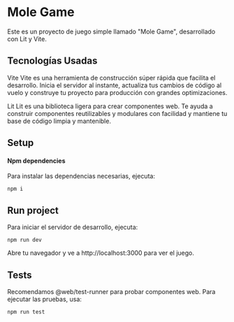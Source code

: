 
# Mole Game

Este es un proyecto de juego simple llamado "Mole Game", desarrollado con Lit y Vite.

## Tecnologías Usadas
Vite
Vite es una herramienta de construcción súper rápida que facilita el desarrollo. Inicia el servidor al instante, actualiza tus cambios de código al vuelo y construye tu proyecto para producción con grandes optimizaciones.

Lit
Lit es una biblioteca ligera para crear componentes web. Te ayuda a construir componentes reutilizables y modulares con facilidad y mantiene tu base de código limpia y mantenible.


## Setup
#### Npm dependencies
Para instalar las dependencias necesarias, ejecuta:
```
npm i
```
## Run project
Para iniciar el servidor de desarrollo, ejecuta:

```
npm run dev 
```
Abre tu navegador y ve a http://localhost:3000 para ver el juego.

## Tests
Recomendamos @web/test-runner para probar componentes web. Para ejecutar las pruebas, usa:
```
npm run test
```
